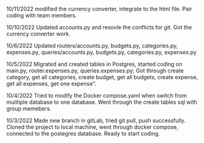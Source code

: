 10/11/2022
modified the currency converter, integrate to the html file. Pair coding with team members.

10/10/2022
Updated accounts.py and resovle the conflicts for git. Got the currency converter work. 

10/6/2022
Updated routers/accounts.py, budgets.py, categories.py, expenses.py, queries/accounts.py, budgets.py, categories.py, expenses.py

10/5/2022
Migrated and created tables in Postgres, started coding on main.py, router.expenses.py, queries.expenses.py;
Got through create category, get all categories, create budget, get all budgets, create expense, get all expenses, get one expense".

10/4/2022
Tried to modify the Docker compose.yaml when switch from mulitiple database to one database. 
Went through the create tables sql with group memebers.

10/3/2022
Made new branch in gitLab, tried git pull, push successfully. 
Cloned the project to local machine, went through docker compose, connected to the postegres database. Ready to start coding.
